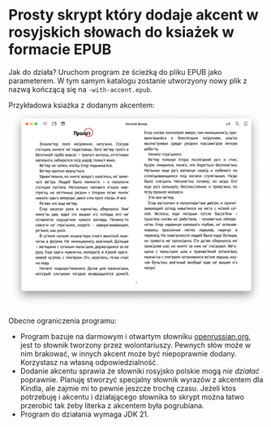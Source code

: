 # Prosty skrypt który dodaje akcent w rosyjskich słowach do ksiażek w formacie EPUB

Jak do działa? Uruchom program ze ścieżką do pliku EPUB jako parameterem.
W tym samym katalogu zostanie utworzyony nowy plik z nazwą kończącą się na `-with-accent.epub`.

Przykładowa ksiażka z dodanym akcentem:
![screen 1](./docs/screen1.png)

Obecne ograniczenia programu:

- Program bazuje na darmowym i otwartym słowniku [openrussian.org](https://openrussian.org),
 jest to słownik tworzony przez wolontariuszy. Pewnych słów może w nim brakować, w innych akcent może być
 niepoprawnie dodany. Korzystasz na własną odpowiedzialność.
- Dodanie akcentu sprawia że słowniki rosyjsko polskie mogą _nie działać_ poprawnie. 
 Planuję stworzyć specjalny słownik wyrazów z akcentem dla Kindla, ale zajmie mi to pewnie jeszcze trochę czasu.
 Jeżeli ktos potrzebuję i akcentu i działającego słownika to skrypt można łatwo przerobić tak żeby
 literka z akcentem była pogrubiana.
- Program do działania wymaga JDK 21.